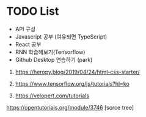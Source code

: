 # TODO List

* API 구성
* Javascript 공부 (여유되면 TypeScript)
* React 공부
* RNN 학습해보기(Tensorflow)
* Github Desktop 연습하기 (park)



1. https://heropy.blog/2019/04/24/html-css-starter/

2. https://www.tensorflow.org/js/tutorials?hl=ko

3. https://velopert.com/tutorials

   

https://opentutorials.org/module/3746 [sorce tree]

